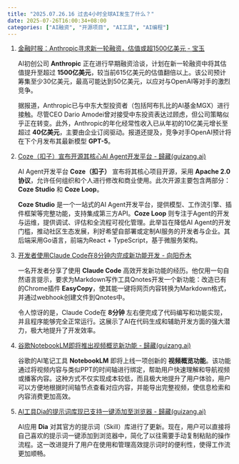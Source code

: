 ```yaml
---
title: "2025.07.26.16 过去4小时全球AI发生了什么？"
date: 2025-07-26T16:00:34+08:00
categories: ["AI融资", "开源项目", "AI工具", "AI编程"]
---
```


1. [金融时报：Anthropic寻求新一轮融资，估值或超1500亿美元 - 宝玉](https://x.com/dotey/status/1948976838115545395)

   AI初创公司 **Anthropic** 正在进行早期融资洽谈，计划在新一轮融资中将其估值提升至超过 **1500亿美元**，较当前615亿美元的估值翻倍以上。该公司预计筹集至少30亿美元，最高可能达到50亿美元，以应对与OpenAI等对手的激烈竞争。
   
   据报道，Anthropic已与中东大型投资者（包括阿布扎比的AI基金MGX）进行接触。尽管CEO Dario Amodei曾对接受中东投资表达过顾虑，但公司策略似乎正在转变。此外，Anthropic的年化经常性收入已从年初的10亿美元增长至超过 **40亿美元**，主要由企业订阅驱动。报道还提及，竞争对手OpenAI预计将在下个月发布其最新模型 **GPT-5**。


2. [Coze（扣子）宣布开源其核心AI Agent开发平台 - 歸藏(guizang.ai)](https://x.com/op7418/status/1948971192461001174)

   AI Agent开发平台 **Coze（扣子）** 宣布将其核心项目开源，采用 **Apache 2.0 协议**，允许任何组织和个人进行修改和商业使用。此次开源主要包含两部分：**Coze Studio** 和 **Coze Loop**。
   
   **Coze Studio** 是一个一站式的AI Agent开发平台，提供模型、工作流引擎、插件框架等完整功能，支持集成第三方API。**Coze Loop** 则专注于Agent的开发与运维，提供调试、评估和全流程可视化管理。此举旨在降低AI Agent的开发门槛，推动社区生态发展，利好希望自部署或定制AI服务的开发者与企业。其后端采用Go语言，前端为React + TypeScript，基于微服务架构。


3. [开发者使用Claude Code在8分钟内完成新功能开发 - 向阳乔木](https://x.com/vista8/status/1948996584840323288)

   一名开发者分享了使用 **Claude Code** 高效开发新功能的经历。他仅用一句自然语言提示，要求为Markdown写作工具Qnotes开发一个新功能：改造已有的Chrome插件 **EasyCopy**，使其能一键将网页内容转换为Markdown格式，并通过webhook创建文件到Qnotes中。
   
   令人惊讶的是，Claude Code在 **8分钟** 左右便完成了代码编写和功能实现，并且程序能够完全正常运行。这展示了AI在代码生成和辅助开发方面的强大潜力，极大地提升了开发效率。


4. [谷歌NotebookLM即将推出视频概览新功能 - 歸藏(guizang.ai)](https://x.com/op7418/status/1948979821629075614)

   谷歌的AI笔记工具 **NotebookLM** 即将上线一项创新的 **视频概览功能**。该功能通过将视频内容与类似PPT的时间轴进行绑定，帮助用户快速理解和导航视频或播客内容。这种方式不仅实现成本较低，而且极大地提升了用户体验，用户可以方便地根据时间轴节点查看对应内容，并能导出完整视频，使信息检索和内容消费更加高效。


5. [AI工具Dia的提示词库现已支持一键添加至浏览器 - 歸藏(guizang.ai)](https://x.com/op7418/status/1948974615709319617)

   AI应用 **Dia** 对其官方的提示词（Skill）库进行了更新。现在，用户可以直接将自己喜欢的提示词一键添加到浏览器中，简化了以往需要手动复制粘贴的操作流程。这一改进提升了用户在使用和管理高效提示词时的便利性，使得工作流更加顺畅。